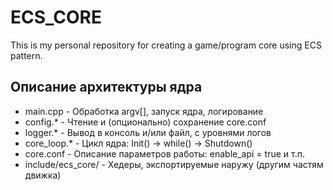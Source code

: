 # ECS_CORE
This is my personal repository for creating a game/program core using ECS ​​pattern.


## Описание архитектуры ядра
- main.cpp - Обработка argv[], запуск ядра, логирование
- config.* - Чтение и (опционально) сохранение core.conf
- logger.* - Вывод в консоль и/или файл, с уровнями логов
- core_loop.* - Цикл ядра: Init() → while() → Shutdown()
- core.conf - Описание параметров работы: enable_api = true и т.п.
- include/ecs_core/ - Хедеры, экспортируемые наружу (другим частям движка)